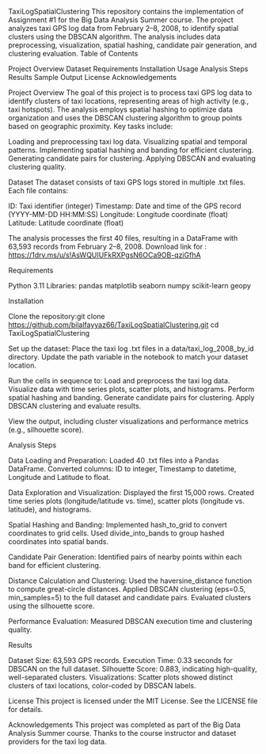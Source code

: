 TaxiLogSpatialClustering
This repository contains the implementation of Assignment #1 for the Big Data Analysis Summer course. The project analyzes taxi GPS log data from February 2–8, 2008, to identify spatial clusters using the DBSCAN algorithm. The analysis includes data preprocessing, visualization, spatial hashing, candidate pair generation, and clustering evaluation.
Table of Contents

Project Overview
Dataset
Requirements
Installation
Usage
Analysis Steps
Results
Sample Output
License
Acknowledgements

Project Overview
The goal of this project is to process taxi GPS log data to identify clusters of taxi locations, representing areas of high activity (e.g., taxi hotspots). The analysis employs spatial hashing to optimize data organization and uses the DBSCAN clustering algorithm to group points based on geographic proximity. Key tasks include:

Loading and preprocessing taxi log data.
Visualizing spatial and temporal patterns.
Implementing spatial hashing and banding for efficient clustering.
Generating candidate pairs for clustering.
Applying DBSCAN and evaluating clustering quality.

Dataset
The dataset consists of taxi GPS logs stored in multiple .txt files. 
Each file contains:

ID: Taxi identifier (integer)
Timestamp: Date and time of the GPS record (YYYY-MM-DD HH:MM:SS)
Longitude: Longitude coordinate (float)
Latitude: Latitude coordinate (float)

The analysis processes the first 40 files, resulting in a DataFrame with 63,593 records from February 2–8, 2008.
Download link for : https://1drv.ms/u/s!AsWQUIUFkRXPgsN6OCa9OB-qziGfhA

Requirements

Python 3.11
Libraries:
pandas
matplotlib
seaborn
numpy
scikit-learn
geopy



Installation

Clone the repository:git clone https://github.com/bilalfayyaz66/TaxiLogSpatialClustering.git
cd TaxiLogSpatialClustering



Set up the dataset:
Place the taxi log .txt files in a data/taxi_log_2008_by_id directory.
Update the path variable in the notebook to match your dataset location.


Run the cells in sequence to:
Load and preprocess the taxi log data.
Visualize data with time series plots, scatter plots, and histograms.
Perform spatial hashing and banding.
Generate candidate pairs for clustering.
Apply DBSCAN clustering and evaluate results.


View the output, including cluster visualizations and performance metrics (e.g., silhouette score).

Analysis Steps

Data Loading and Preparation:
Loaded 40 .txt files into a Pandas DataFrame.
Converted columns: ID to integer, Timestamp to datetime, Longitude and Latitude to float.


Data Exploration and Visualization:
Displayed the first 15,000 rows.
Created time series plots (longitude/latitude vs. time), scatter plots (longitude vs. latitude), and histograms.


Spatial Hashing and Banding:
Implemented hash_to_grid to convert coordinates to grid cells.
Used divide_into_bands to group hashed coordinates into spatial bands.


Candidate Pair Generation:
Identified pairs of nearby points within each band for efficient clustering.


Distance Calculation and Clustering:
Used the haversine_distance function to compute great-circle distances.
Applied DBSCAN clustering (eps=0.5, min_samples=5) to the full dataset and candidate pairs.
Evaluated clusters using the silhouette score.


Performance Evaluation:
Measured DBSCAN execution time and clustering quality.

Results

Dataset Size: 63,593 GPS records.
Execution Time: 0.33 seconds for DBSCAN on the full dataset.
Silhouette Score: 0.883, indicating high-quality, well-separated clusters.
Visualizations: Scatter plots showed distinct clusters of taxi locations, color-coded by DBSCAN labels.

License
This project is licensed under the MIT License. See the LICENSE file for details.

Acknowledgements
This project was completed as part of the Big Data Analysis Summer course.
Thanks to the course instructor and dataset providers for the taxi log data.

